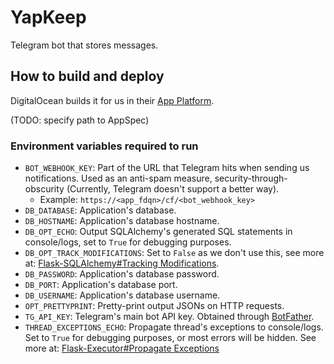 # YapKeep
Telegram bot that stores messages.

## How to build and deploy
DigitalOcean builds it for us in their [App Platform](https://cloud.digitalocean.com/apps/).

(TODO: specify path to AppSpec)

### Environment variables required to run
- `BOT_WEBHOOK_KEY`: Part of the URL that Telegram hits when sending us notifications. Used as an anti-spam measure, security-through-obscurity (Currently, Telegram doesn't support a better way).
  - Example: `https://<app_fdqn>/cf/<bot_webhook_key>`
- `DB_DATABASE`: Application's database.
- `DB_HOSTNAME`: Application's database hostname.
- `DB_OPT_ECHO`: Output SQLAlchemy's generated SQL statements in console/logs, set to `True` for debugging purposes.
- `DB_OPT_TRACK_MODIFICATIONS`: Set to `False` as we don't use this, see more at: [Flask-SQLAlchemy#Tracking Modifications](https://flask-sqlalchemy.palletsprojects.com/en/3.0.x/track-modifications/#tracking-modifications).
- `DB_PASSWORD`: Application's database password.
- `DB_PORT`: Application's database port.
- `DB_USERNAME`: Application's database username.
- `OPT_PRETTYPRINT`: Pretty-print output JSONs on HTTP requests.
- `TG_API_KEY`: Telegram's main bot API key. Obtained through [BotFather](https://t.me/BotFather).
- `THREAD_EXCEPTIONS_ECHO`: Propagate thread's exceptions to console/logs. Set to `True` for debugging purposes, or most errors will be hidden. See more at: [Flask-Executor#Propagate Exceptions](https://flask-executor.readthedocs.io/en/latest/#propagate-exceptions)
